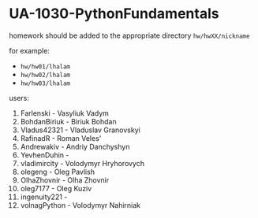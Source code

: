 # UA-1030-PythonFundamentals

homework should be added to the appropriate directory `hw/hwXX/nickname`

for example:
* `hw/hw01/lhalam`
* `hw/hw02/lhalam`
* `hw/hw03/lhalam`

users:
1. Farlenski - Vasyliuk Vadym
2. BohdanBiriuk - Biriuk Bohdan
3. Vladus42321 - Vladuslav Granovskyi
4. RafinadR - Roman Veles'
5. Andrewakiv - Andriy Danchyshyn 
6. YevhenDuhin - 
7. vladimircity - Volodymyr Hryhorovych
8. olegeng - Oleg Pavlish 
9. OlhaZhovnir - Olha Zhovnir
10. oleg7177 - Oleg Kuziv
11. ingenuity221 - 
12. volnagPython - Volodymyr Nahirniak

